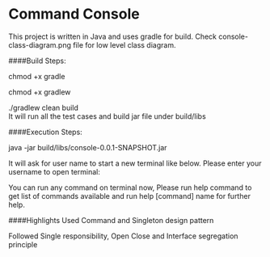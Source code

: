 # Command Console
This project is written in Java and uses gradle for build.
Check console-class-diagram.png file for low level class diagram. 

####Build Steps:

chmod +x gradle

chmod +x gradlew

./gradlew clean build  
It will run all the test cases and build jar file under build/libs

####Execution Steps:

java -jar build/libs/console-0.0.1-SNAPSHOT.jar

It will ask for user name to start a new terminal like below.
Please enter your username to open terminal:<UserName>

You can run any command on terminal now, Please run help command to get list of commands available and run help [command] name for further help. 

####Highlights
Used Command and Singleton design pattern

Followed Single responsibility, Open Close and Interface segregation principle 
